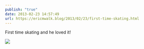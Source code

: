 ```yaml
---
publish: "true"
date: 2013-02-23 14:57:49
url: https://ericmwalk.blog/2013/02/23/first-time-skating.html
---
```


First time skating and he loved it!

![](https://ericmwalk.blog/uploads/2022/2cc59426a2.jpg)